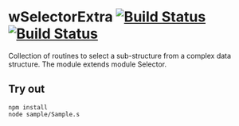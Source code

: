 
# wSelectorExtra [![Build Status](https://travis-ci.org/Wandalen/wSelectorExtra.svg?branch=master)](https://travis-ci.org/Wandalen/wSelectorExtra) [![Build Status](https://ci.appveyor.com/api/projects/status/github/Wandalen/wselectorextra)](https://ci.appveyor.com/project/Wandalen/wselectorextra)

Collection of routines to select a sub-structure from a complex data structure. The module extends module Selector.

## Try out
```
npm install
node sample/Sample.s
```















